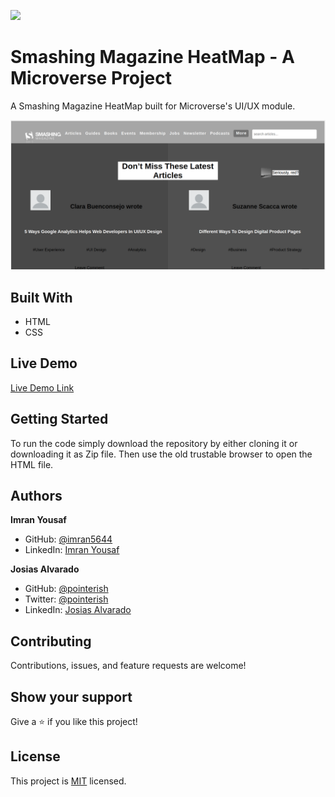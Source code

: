 ![](https://img.shields.io/badge/Microverse-blueviolet)

# Smashing Magazine HeatMap - A Microverse Project

A Smashing Magazine HeatMap built for Microverse's UI/UX module.

![screenshot](screenshot-heatmap.png)


## Built With

- HTML
- CSS

## Live Demo

[Live Demo Link](https://pointerish.github.io/Design-Teardown-Microverse/)

##  Getting Started

To run the code simply download the repository by either cloning it or 
downloading it as Zip file. Then use the old trustable browser to open the HTML file.

## Authors

**Imran Yousaf**

- GitHub: [@imran5644](https://github.com/imran5644)
- LinkedIn: [Imran Yousaf](https://www.linkedin.com/in/imran-yousaf-8777297b/)

**Josias Alvarado**

- GitHub: [@pointerish](https://github.com/pointerish)
- Twitter: [@pointerish](https://twitter.com/pointerish)
- LinkedIn: [Josias Alvarado](https://www.linkedin.com/in/josias-alvarado-80901878/)

##  Contributing

Contributions, issues, and feature requests are welcome!

## Show your support

Give a ⭐️ if you like this project!

## License

This project is [MIT](./LICENSE) licensed.